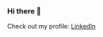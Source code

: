 ### Hi there 👋

Check out my profile: <a href="https://www.linkedin.com/in/matthew-sahara/">LinkedIn</a>

<!--
**saharama/saharama** is a ✨ _special_ ✨ repository because its `README.md` (this file) appears on your GitHub profile.

Here are some ideas to get you started:

- 🔭 I’m currently working on ...
- 🌱 I’m currently learning ...
- 👯 I’m looking to collaborate on ...
- 🤔 I’m looking for help with ...
- 💬 Ask me about ...
- 📫 How to reach me: ...
- 😄 Pronouns: ...
- ⚡ Fun fact: ...

markdown emoji list
https://github.com/ikatyang/emoji-cheat-sheet/blob/master/README.md

-->
